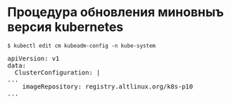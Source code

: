 # Процедура обновления миновныъ версия kubernetes
```
$ kubectl edit cm kubeadm-config -n kube-system
```

<pre>
apiVersion: v1
data:
  ClusterConfiguration: |
...
    imageRepository: registry.altlinux.org/k8s-p10
...

</pre>
